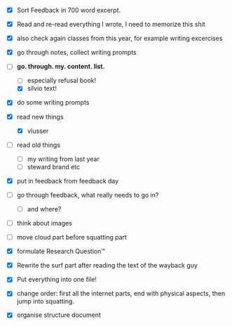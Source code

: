 - [x] Sort Feedback in 700 word excerpt.
- [x] Read and re-read everything I wrote, I need to memorize this shit
- [x] also check again classes from this year, for example writing excercises
- [x] go through notes, collect writing prompts
- [ ] **go. through. my. content. list.**
  - [ ] especially refusal book!
  - [x] silvio text!
- [x] do some writing prompts
- [x] read new things
  - [x] vlusser
- [ ] read old things
  - [ ] my writing from last year
  - [ ] steward brand etc
- [x] put in feedback from feedback day
- [ ] go through feedback, what really needs to go in?
  - [ ] and where?

- [ ] think about images
- [ ] move cloud part before squatting part
- [x] formulate Research Question™️
- [x] Rewrite the surf part after reading the text of the wayback guy
- [x] Put everything into one file!
- [x] change order: first all the internet parts, end with physical aspects, then jump into squatting.
- [x] organise structure document

